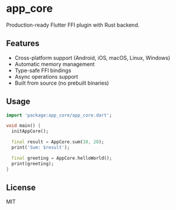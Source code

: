# app_core

Production-ready Flutter FFI plugin with Rust backend.

## Features

- Cross-platform support (Android, iOS, macOS, Linux, Windows)
- Automatic memory management
- Type-safe FFI bindings
- Async operations support
- Built from source (no prebuilt binaries)

## Usage

```dart
import 'package:app_core/app_core.dart';

void main() {
  initAppCore();

  final result = AppCore.sum(10, 20);
  print('Sum: $result');

  final greeting = AppCore.helloWorld();
  print(greeting);
}
```

## License

MIT